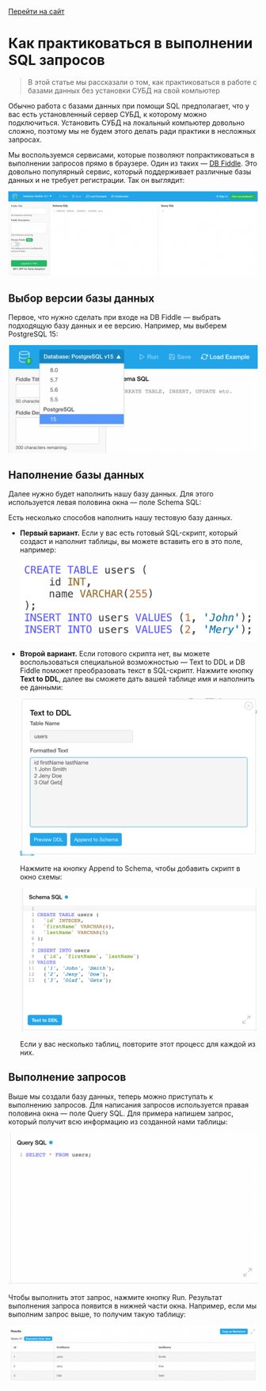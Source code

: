 [Перейти на сайт](https://ru.hexlet.io)

# Как практиковаться в выполнении SQL запросов

> В этой статье мы рассказали о том, как практиковаться в работе с базами данных без установки СУБД на свой компьютер

Обычно работа с базами данных при помощи SQL предполагает, что у вас есть установленный сервер СУБД, к которому можно подключиться. 
Установить СУБД на локальный компьютер довольно сложно, поэтому мы не будем этого делать ради практики в несложных запросах.

Мы воспользуемся сервисами, которые позволяют попрактиковаться в выполнении запросов прямо в браузере. Один из таких — [DB Fiddle](https://www.db-fiddle.com/). 
Это довольно популярный сервис, который поддерживает различные базы данных и не требует регистрации. Так он выглядит:

![](./assets/db-fiddle.png)

## Выбор версии базы данных

Первое, что нужно сделать при входе на DB Fiddle — выбрать подходящую базу данных и ее версию. Например, мы выберем PostgreSQL 15:

![](./assets/db-version.png)

## Наполнение базы данных

Далее нужно будет наполнить нашу базу данных. Для этого используется левая половина окна — поле Schema SQL:

Есть несколько способов наполнить нашу тестовую базу данных.

- **Первый вариант.** Если у вас есть готовый SQL-скрипт, который создаст и наполнит таблицы, вы можете вставить его в это поле, например:

  ![](./assets/sql-script.png)

- **Второй вариант.** Если готового скрипта нет, вы можете воспользоваться специальной возможностью — Text to DDL и
  DB Fiddle поможет преобразовать текст в SQL-скрипт. Нажмите кнопку **Text to DDL**, далее вы сможете дать вашей таблице имя и наполнить   ее данными:

  ![](./assets/text-to-ddl.png)

  Нажмите на кнопку Append to Schema, чтобы добавить скрипт в окно схемы:

  ![](./assets/schema-sql.png)

  Если у вас несколько таблиц, повторите этот процесс для каждой из них.

## Выполнение запросов

Выше мы создали базу данных, теперь можно приступать к выполнению запросов. Для написания запросов используется правая половина окна — поле Query SQL. 
Для примера напишем запрос, который получит всю информацию из созданной нами таблицы:

![](./assets/query-sql.png)

Чтобы выполнить этот запрос, нажмите кнопку Run. Результат выполнения запроса появится в нижней части окна. 
Например, если мы выполним запрос выше, то получим такую таблицу:

![](./assets/table-result.png)
